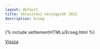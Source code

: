 ```yaml
---
layout: default
title: Választási névjegyzék 2022
description: Ecseg
---
```


{% include settlementHTMLs/Ecseg.html %}

[Vissza](../)